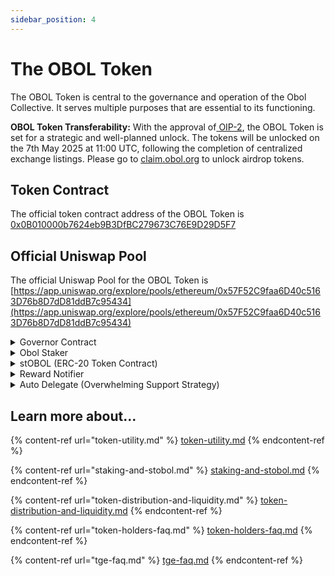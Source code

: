 ```yaml
---
sidebar_position: 4
---
```


# The OBOL Token

The OBOL Token is central to the governance and operation of the Obol Collective. It serves multiple purposes that are essential to its functioning.

**OBOL Token Transferability:** With the approval of[ OIP-2](https://community.obol.org/t/oip-2-unlock-obol-token/317/30), the OBOL Token is set for a strategic and well-planned unlock. The tokens will be unlocked on the 7th May 2025 at 11:00 UTC, following the completion of centralized exchange listings. Please go to [claim.obol.org](https://claim.obol.org) to unlock airdrop tokens.

## Token Contract

The official token contract address of the OBOL Token is [0x0B010000b7624eb9B3DfBC279673C76E9D29D5F7](https://etherscan.io/address/0x0B010000b7624eb9B3DfBC279673C76E9D29D5F7)

## Official Uniswap Pool

The official Uniswap Pool for the OBOL Token is [https://app.uniswap.org/explore/pools/ethereum/0x57F52C9faa6D40c5163D76b8D7dD81ddB7c95434](https://app.uniswap.org/explore/pools/ethereum/0x57F52C9faa6D40c5163D76b8D7dD81ddB7c95434)

<details>

<summary>Governor Contract</summary>

* **Address:** [`0xcB1622185A0c62A80494bEde05Ba95ef29Fbf85c`](https://etherscan.io/address/0xcB1622185A0c62A80494bEde05Ba95ef29Fbf85c)

- **Purpose:** Manages onchain proposal lifecycle and voting logic for Token House governance.
- **What you can find onchain:**
  * Voting thresholds
  * Quorum settings,
  * Delay/period configs,
  * Proposal and vote history.

</details>

<details>

<summary>Obol Staker</summary>

* **Address:** [`0x30641013934ec7625c9e73a4D63aab4201004259`](https://etherscan.io/address/0x30641013934ec7625c9e73a4D63aab4201004259)

- **Purpose:** This is the base layer of the Obol staking system. It facilitates the basic mechanics of staking, such as managing deposits, forwarding governance delegation, and streaming rewards based on earning power.
- **What you can find onchain:**
  * Total OBOL staked in the contract
  * Stake, earning power, rewards and balances on a granular, per-deposit basis
  * Current reward rate and configuration
  * Contract events (e.g. `Staked`, `Withdrawn`)
  * Interactions for staking/unstaking

</details>

<details>

<summary>stOBOL (ERC-20 Token Contract)</summary>

* **Address:** [`0x6590cBBCCbE6B83eF3774Ef1904D86A7B02c2fCC`](https://etherscan.io/address/0x6590cBBCCbE6B83eF3774Ef1904D86A7B02c2fCC)
* **Purpose:** A liquid ERC-20 representation of staked OBOL built on top of the Obol Staker. It adds features like transferability, reward auto compounding, and the ability to use a staked OBOL position in other protocols. Holders retain the ability to delegate their staked tokens to the governance delagate of their choice.
* **What you can find onchain:**
  * ERC-20 metadata (name, symbol, decimals)
  * Total supply and balances
  * Transfer history
  * Allowances / approvals
  * Voting power interface (via `getVotes` and `delegates`)
  * Event logs for delegation changes

</details>

<details>

<summary>Reward Notifier</summary>

* **Address:** [`0x384dd81047F88eE35DE75DA1149943B8e62d8802`](https://etherscan.io/address/0x384dd81047F88eE35DE75DA1149943B8e62d8802)
* **Purpose:** Manages the distribution of tokens to the staking contract so they can be streamed as rewards to stakers.
* **What you can find onchain:**
  * Current and past reward rate values
  * Administrative role settings (who can push updates)
  * Timing/config changes made through proposals
  * Events like `RewardRateUpdated`

</details>

<details>

<summary>Auto Delegate (Overwhelming Support Strategy)</summary>

* **Address:** [`0xCa28852B6Fc15EbD95b17c875D5Eb14b08579158`](https://etherscan.io/address/0xCa28852B6Fc15EbD95b17c875D5Eb14b08579158)
* **Purpose:** Implements the “Overwhelming Support” auto-delegation strategy. This contract casts votes on behalf of un-delegated or transferred stOBOL when proposals receive strong community support. This mechanism uses tokens that would otherwise not be available in governance to ensure uncontroversial proposals will meet quorum.
* **What you can find onchain:**
  * Parameters like `supportThreshold`, `subQuorumBips`, and `votingWindow`
  * Proposals voted on by the strategy
  * Vote power amounts cast
  * Event logs showing execution activity
  * Wallets or protocols interacting with auto-delegation logic

</details>

## Learn more about...&#x20;

{% content-ref url="token-utility.md" %}
[token-utility.md](token-utility.md)
{% endcontent-ref %}

{% content-ref url="staking-and-stobol.md" %}
[staking-and-stobol.md](staking-and-stobol.md)
{% endcontent-ref %}

{% content-ref url="token-distribution-and-liquidity.md" %}
[token-distribution-and-liquidity.md](token-distribution-and-liquidity.md)
{% endcontent-ref %}

{% content-ref url="token-holders-faq.md" %}
[token-holders-faq.md](token-holders-faq.md)
{% endcontent-ref %}

{% content-ref url="tge-faq.md" %}
[tge-faq.md](tge-faq.md)
{% endcontent-ref %}
